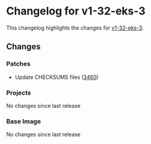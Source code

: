 # Changelog for v1-32-eks-3

This changelog highlights the changes for [v1-32-eks-3](https://github.com/aws/eks-distro/tree/v1-32-eks-3).

## Changes

### Patches
* Update CHECKSUMS files ([3460](https://github.com/aws/eks-distro/pull/3460))

### Projects
No changes since last release

### Base Image
No changes since last release

